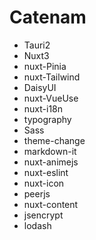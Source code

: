 

# Catenam

* Tauri2
* Nuxt3
* nuxt-Pinia
* nuxt-Tailwind
* DaisyUI
* nuxt-VueUse
* nuxt-i18n
* typography
* Sass
* theme-change
* markdown-it
* nuxt-animejs
* nuxt-eslint
* nuxt-icon
* peerjs
* nuxt-content
* jsencrypt
* lodash

